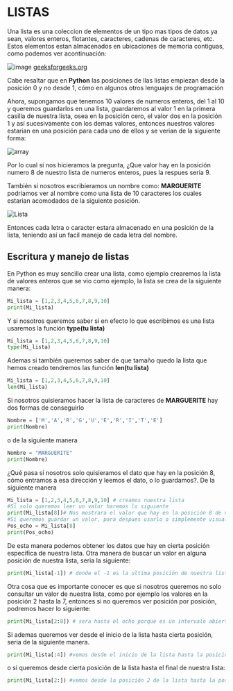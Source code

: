 # LISTAS
Una lista es una coleccion de elementos de un tipo mas tipos de datos ya sean, valores enteros, flotantes, caracteres, cadenas de caracteres, etc. Estos elementos estan
almacenados en ubicaciones de memoria contiguas, como podemos ver acontinuación:

![image](https://user-images.githubusercontent.com/98423341/151888052-0e2d448b-5a9f-4713-8139-01cbf46001f6.png)
[geeksforgeeks.org](https://www.geeksforgeeks.org/python-arrays/)

Cabe resaltar que en **Python** las posiciones de llas listas empiezan desde la posición 0 y no desde 1, cómo en algunos otros lenguajes de programación

Ahora, supongamos que tenemos 10 valores de numeros enteros, del 1 al 10 y queremos guardarlos en una lista, guardaremos al valor 1 en la primera casilla de nuestra lista,
osea en la posición cero, el valor dos en la posición 1 y así sucesivamente con  los demas valores, entonces nuestros valores estarian en una posición
para cada uno de ellos y se verian de la siguiente forma:

![array](https://user-images.githubusercontent.com/98423341/151889059-e097ad95-0fdf-4076-8ebf-1992444bf892.png)

Por lo cual si nos hicieramos la pregunta, ¿Que valor hay en la posición numero 8 de nuestro lista de numeros enteros, pues la respues seria 9.

También si nosotros escribieramos un nombre como: **MARGUERITE** podriamos ver al nombre como una lista de 10 caracteres los cuales estarian acomodados de la siguiente posición.

![Lista](https://user-images.githubusercontent.com/98423341/151891768-e0f5643b-a131-4a4d-abe7-18c3f252a368.png)

Entonces cada letra o caracter estara almacenado en una posición de la lista, teniendo así un facil manejo de cada letra del nombre.

## Escritura y manejo de listas 

En Python es muy sencillo crear una lista, como ejemplo crearemos la lista de valores enteros que se vio como ejemplo, la lista se crea de la siguiente manera:

```python
Mi_lista = [1,2,3,4,5,6,7,8,9,10]
print(Mi_lista)
```
Y si nosotros queremos saber si en efecto lo que escribimos es una lista usaremos la función **type(tu lista)**
```python
Mi_lista = [1,2,3,4,5,6,7,8,9,10]
type(Mi_lista)
```
Ademas si también queremos saber de que tamaño quedo la lista que hemos creado tendremos las función **len(tu lista)**
```python
Mi_lista = [1,2,3,4,5,6,7,8,9,10]
len(Mi_lista)
```
Si nosotros quisieramos hacer la lista de caracteres de **MARGUERITE** hay dos formas de conseguirlo
```python
Nombre = ['M','A','R','G','U','E','R','I','T','E']
print(Nombre)
``` 
o de la siguiente manera

```python
Nombre = "MARGUERITE"
print(Nombre)
``` 
¿Qué pasa si nosotros solo quisieramos el dato que hay en la posición 8, cómo entramos a esa dirección y leemos el dato, o lo guardamos?. De la siguiente manera

```python
Mi_lista = [1,2,3,4,5,6,7,8,9,10] # creamos nuestra lista
#Si solo queremos leer un valor haremos lo siguiente
print(Mi_lista[8])# Nos mostrara el valor que hay en la posición 8 de nuestra lista
#Si queremos guardar un valor, para despues usarlo o simplemente visualisarlo
Pos_ocho = Mi_lista[8]
print(Pos_ocho)
``` 
De esta manera podemos obtener los datos que hay en cierta posición especifica de nuestra lista. Otra manera de buscar un valor en alguna posición de nuestra lista, seria la siguiente:

```python
print(Mi_lista[-1]) # donde el -1 es la ultima posición de nuestra lista, el -2 el penultimo y así sucesivamente.
``` 

Otra cosa que es importante conocer es que si nosotros queremos no solo consultar un valor de nuestra lista, como por ejemplo los valores en la posición 2 hasta la 7, entonces si no queremos ver posición por posición, podremos hacer lo siguiente:

```python
print(Mi_lista[2:8]) # sera hasta el ocho porque es un intervalo abierto
``` 
Si ademas queremos ver desde el inicio de la lista hasta cierta posición, seria de la siguiente manera. 
```python
print(Mi_lista[:4]) #vemos desde el inicio de la lista hasta la posición 3 
``` 
o si queremos desde cierta posición de la lista hasta el final de nuestra lista:
```python
print(Mi_lista[2:]) #vemos desde la posición 2 de la lista hasta la posición final
``` 
